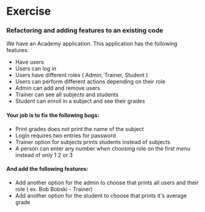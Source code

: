 # Exercise
### Refactoring and adding features to an existing code
We have an Academy application. This application has the following features: 
* Have users
* Users can log in
* Users have different roles ( Admin, Trainer, Student ) 
* Users can perform different actions depending on their role
* Admin can add and remove users
* Trainer can see all subjects and students 
* Student can enroll in a subject and see their grades

#### Your job is to fix the following bugs:
* Print grades does not print the name of the subject
* Login requires two entries for password
* Trainer option for subjects prints students instead of subjects 
* A person can enter any number when choosing role on the first menu instead of only 1 2 or 3

#### And add the following features:
* Add another option for the admin to choose that prints all users and their role ( ex. Bob Bobski - Trainer) 
* Add another option for the student to choose that prints it's average grade